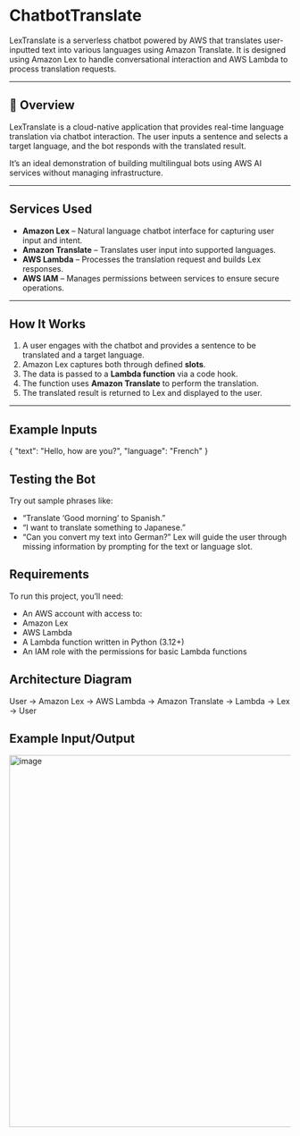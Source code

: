 # ChatbotTranslate

LexTranslate is a serverless chatbot powered by AWS that translates user-inputted text into various languages using Amazon Translate. It is designed using Amazon Lex to handle conversational interaction and AWS Lambda to process translation requests.

---

## 📌 Overview

LexTranslate is a cloud-native application that provides real-time language translation via chatbot interaction. The user inputs a sentence and selects a target language, and the bot responds with the translated result.

It’s an ideal demonstration of building multilingual bots using AWS AI services without managing infrastructure.

---

## Services Used

- **Amazon Lex** – Natural language chatbot interface for capturing user input and intent.
- **Amazon Translate** – Translates user input into supported languages.
- **AWS Lambda** – Processes the translation request and builds Lex responses.
- **AWS IAM** – Manages permissions between services to ensure secure operations.

---

## How It Works

1. A user engages with the chatbot and provides a sentence to be translated and a target language.
2. Amazon Lex captures both through defined **slots**.
3. The data is passed to a **Lambda function** via a code hook.
4. The function uses **Amazon Translate** to perform the translation.
5. The translated result is returned to Lex and displayed to the user.

---

## Example Inputs

  {
    "text": "Hello, how are you?",
    "language": "French"
  }

## Testing the Bot

Try out sample phrases like:
- “Translate ‘Good morning’ to Spanish.”
- “I want to translate something to Japanese.”
- “Can you convert my text into German?”
Lex will guide the user through missing information by prompting for the text or language slot.

## Requirements

To run this project, you’ll need:
- An AWS account with access to:
- Amazon Lex
- AWS Lambda
- A Lambda function written in Python (3.12+)
- An IAM role with the permissions for basic Lambda functions

## Architecture Diagram

  User → Amazon Lex → AWS Lambda → Amazon Translate → Lambda → Lex → User

## Example Input/Output

<img width="664" height="666" alt="image" src="https://github.com/user-attachments/assets/4eb05fc8-0fc9-4794-92b1-6d529fb25177" />


